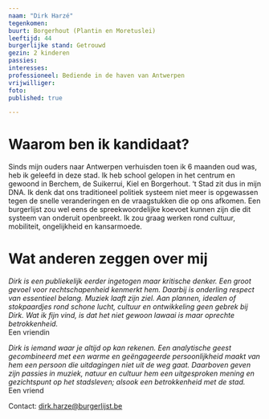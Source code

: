 ```yaml
---
naam: "Dirk Harzé"
tegenkomen:
buurt: Borgerhout (Plantin en Moretuslei)
leeftijd: 44
burgerlijke stand: Getrouwd
gezin: 2 kinderen
passies:
interesses:
professioneel: Bediende in de haven van Antwerpen
vrijwilliger:
foto:
published: true

---
```

# Waarom ben ik kandidaat?
Sinds mijn ouders naar Antwerpen verhuisden toen ik 6 maanden oud was, heb ik geleefd in deze stad. Ik heb school gelopen in het centrum en gewoond in Berchem, de Suikerrui, Kiel en Borgerhout. ‘t Stad zit dus in mijn DNA. Ik denk dat ons traditioneel politiek systeem niet meer is opgewassen tegen de snelle veranderingen en de vraagstukken die op ons afkomen. Een burgerlijst zou wel eens de spreekwoordelijke koevoet kunnen zijn die dit systeem van onderuit openbreekt. Ik zou graag werken rond cultuur, mobiliteit, ongelijkheid en kansarmoede.

# Wat anderen zeggen over mij
_Dirk is een publiekelijk eerder ingetogen maar kritische denker. Een groot gevoel voor rechtschapenheid kenmerkt hem. Daarbij is onderling respect van essentieel belang.
Muziek laaft zijn ziel. Aan plannen, idealen of stokpaardjes rond schone lucht, cultuur en ontwikkeling geen gebrek bij Dirk. Wat ik fijn vind, is dat het niet gewoon lawaai is maar oprechte betrokkenheid._  
Een vriendin 

_Dirk is iemand waar je altijd op kan rekenen. Een analytische geest gecombineerd met een warme en geëngageerde persoonlijkheid maakt van hem een persoon die uitdagingen niet uit de weg gaat. Daarboven geven zijn passies in muziek, natuur en cultuur hem een uitgesproken mening en gezichtspunt op het stadsleven; alsook een betrokkenheid met de stad._  
Een vriend


Contact: dirk.harze@burgerlijst.be
